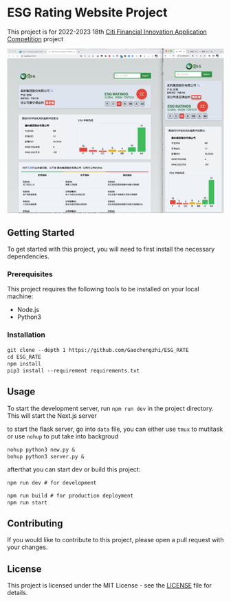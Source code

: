 # ESG Rating Website Project

This project is for 2022-2023 18th [Citi Financial Innovation Application Competition](https://www.citigroup.com/china/csts/EducationProgram/AboutEducation_CFC.html) project



![Screen Shot 2023-03-25 at 16.28.55](./assets/Screen%20Shot%202023-03-25%20at%2016.28.55.jpg)

## Getting Started

To get started with this project, you will need to first install the necessary dependencies.

### Prerequisites

This project requires the following tools to be installed on your local machine:

- Node.js
- Python3

### Installation

```
git clone --depth 1 https://github.com/Gaochengzhi/ESG_RATE
cd ESG_RATE
npm install 
pip3 install --requirement requirements.txt
```

## Usage

To start the development server, run `npm run dev` in the project directory. This will start the Next.js server

to start the flask server, go into `data` file, you can either use `tmux` to mutitask or use `nohup` to put take into backgroud

```shell
nohup python3 new.py &
bohup python3 server.py &
```

afterthat you can start dev or build this project:

```shell
npm run dev # for development
```

```shell
npm run build # for production deployment
npm run start
```



## Contributing

If you would like to contribute to this project, please open a pull request with your changes.

## License

This project is licensed under the MIT License - see the [LICENSE](notion://www.notion.so/LICENSE) file for details.
